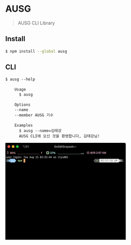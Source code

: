 # AUSG

> AUSG CLI Library

## Install

```bash
$ npm install --global ausg
```

## CLI

```
$ ausg --help

	Usage
	  $ ausg

	Options
  	--name
    --member AUSG 기수

	Examples
	  $ ausg --name=김태강
	  AUSG CLI에 오신 것을 환영합니다, 김태강님!
```

![](media/demo.gif)
